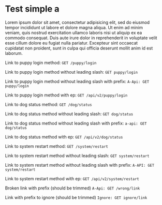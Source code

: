 # Test simple a

Lorem ipsum dolor sit amet, consectetur adipisicing elit, sed do eiusmod
tempor incididunt ut labore et dolore magna aliqua. Ut enim ad minim veniam,
quis nostrud exercitation ullamco laboris nisi ut aliquip ex ea commodo
consequat. Duis aute irure dolor in reprehenderit in voluptate velit esse
cillum dolore eu fugiat nulla pariatur. Excepteur sint occaecat cupidatat non
proident, sunt in culpa qui officia deserunt mollit anim id est laborum.

Link to puppy login method: `GET /puppy/login`

Link to puppy login method without leading slash: `GET puppy/login`

Link to puppy login method without leading slash with prefix: `A-Api: GET puppy/login`

Link to puppy login method with ep: `GET /api/v2/puppy/login`


Link to dog status method: `GET /dog/status`

Link to dog status method without leading slash: `GET dog/status`

Link to dog status method without leading slash with prefix: `a-api: GET dog/status`

Link to dog status method with ep: `GET /api/v2/dog/status`


Link to system restart method: `GET /system/restart`

Link to system restart method without leading slash: `GET system/restart`

Link to system restart method without leading slash with prefix: `A-API: GET system/restart`

Link to system restart method with ep: `GET /api/v2/system/restart`

Broken link with prefix (should be trimmed) `A-Api: GET /wrong/link`

Link with prefix to ignore (should be trimmed) `Ignore: GET ignore/link`
